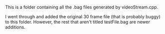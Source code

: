 This is a folder containing all the .bag files generated by videoStream.cpp.

I went through and added the original 30 frame file (that is probably buggy) to this folder. However, the rest that aren't titled testFile.bag are newer additions.